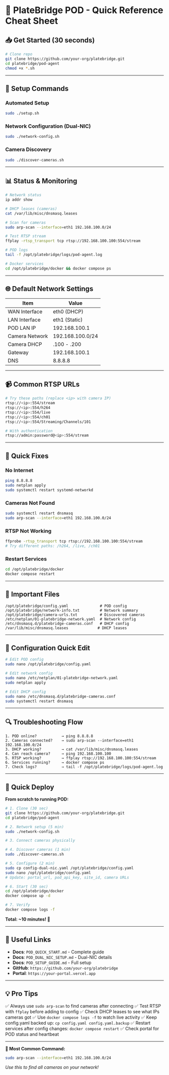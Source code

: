 # 🚀 PlateBridge POD - Quick Reference Cheat Sheet

## 📥 Get Started (30 seconds)

```bash
# Clone repo
git clone https://github.com/your-org/platebridge.git
cd platebridge/pod-agent
chmod +x *.sh
```

---

## 🔧 Setup Commands

### **Automated Setup**
```bash
sudo ./setup.sh
```

### **Network Configuration (Dual-NIC)**
```bash
sudo ./network-config.sh
```

### **Camera Discovery**
```bash
sudo ./discover-cameras.sh
```

---

## 📊 Status & Monitoring

```bash
# Network status
ip addr show

# DHCP leases (cameras)
cat /var/lib/misc/dnsmasq.leases

# Scan for cameras
sudo arp-scan --interface=eth1 192.168.100.0/24

# Test RTSP stream
ffplay -rtsp_transport tcp rtsp://192.168.100.100:554/stream

# POD logs
tail -f /opt/platebridge/logs/pod-agent.log

# Docker services
cd /opt/platebridge/docker && docker compose ps
```

---

## 🌐 Default Network Settings

| Item | Value |
|------|-------|
| WAN Interface | eth0 (DHCP) |
| LAN Interface | eth1 (Static) |
| POD LAN IP | 192.168.100.1 |
| Camera Network | 192.168.100.0/24 |
| Camera DHCP | .100 - .200 |
| Gateway | 192.168.100.1 |
| DNS | 8.8.8.8 |

---

## 📹 Common RTSP URLs

```bash
# Try these paths (replace <ip> with camera IP)
rtsp://<ip>:554/stream
rtsp://<ip>:554/h264
rtsp://<ip>:554/live
rtsp://<ip>:554/ch01
rtsp://<ip>:554/Streaming/Channels/101

# With authentication
rtsp://admin:password@<ip>:554/stream
```

---

## 🔧 Quick Fixes

### No Internet
```bash
ping 8.8.8.8
sudo netplan apply
sudo systemctl restart systemd-networkd
```

### Cameras Not Found
```bash
sudo systemctl restart dnsmasq
sudo arp-scan --interface=eth1 192.168.100.0/24
```

### RTSP Not Working
```bash
ffprobe -rtsp_transport tcp rtsp://192.168.100.100:554/stream
# Try different paths: /h264, /live, /ch01
```

### Restart Services
```bash
cd /opt/platebridge/docker
docker compose restart
```

---

## 📁 Important Files

```
/opt/platebridge/config.yaml              # POD config
/opt/platebridge/network-info.txt         # Network summary
/opt/platebridge/camera-urls.txt          # Discovered cameras
/etc/netplan/01-platebridge-network.yaml  # Network config
/etc/dnsmasq.d/platebridge-cameras.conf   # DHCP config
/var/lib/misc/dnsmasq.leases             # DHCP leases
```

---

## 🎯 Configuration Quick Edit

```bash
# Edit POD config
sudo nano /opt/platebridge/config.yaml

# Edit network config
sudo nano /etc/netplan/01-platebridge-network.yaml
sudo netplan apply

# Edit DHCP config
sudo nano /etc/dnsmasq.d/platebridge-cameras.conf
sudo systemctl restart dnsmasq
```

---

## 🔍 Troubleshooting Flow

```
1. POD online?           → ping 8.8.8.8
2. Cameras connected?    → sudo arp-scan --interface=eth1 192.168.100.0/24
3. DHCP working?         → cat /var/lib/misc/dnsmasq.leases
4. Can reach camera?     → ping 192.168.100.100
5. RTSP working?         → ffplay rtsp://192.168.100.100:554/stream
6. Services running?     → docker compose ps
7. Check logs?           → tail -f /opt/platebridge/logs/pod-agent.log
```

---

## 🚀 Quick Deploy

**From scratch to running POD:**
```bash
# 1. Clone (30 sec)
git clone https://github.com/your-org/platebridge.git
cd platebridge/pod-agent

# 2. Network setup (5 min)
sudo ./network-config.sh

# 3. Connect cameras physically

# 4. Discover cameras (1 min)
sudo ./discover-cameras.sh

# 5. Configure (2 min)
sudo cp config-dual-nic.yaml /opt/platebridge/config.yaml
sudo nano /opt/platebridge/config.yaml
# Update: portal_url, pod_api_key, site_id, camera URLs

# 6. Start (30 sec)
cd /opt/platebridge/docker
docker compose up -d

# 7. Verify
docker compose logs -f
```

**Total: ~10 minutes! 🎉**

---

## 🔗 Useful Links

- **Docs**: `POD_QUICK_START.md` - Complete guide
- **Docs**: `POD_DUAL_NIC_SETUP.md` - Dual-NIC details
- **Docs**: `POD_SETUP_GUIDE.md` - Full setup
- **GitHub**: `https://github.com/your-org/platebridge`
- **Portal**: `https://your-portal.vercel.app`

---

## 💡 Pro Tips

✅ Always use `sudo arp-scan` to find cameras after connecting
✅ Test RTSP with `ffplay` before adding to config
✅ Check DHCP leases to see what IPs cameras got
✅ Use `docker compose logs -f` to watch live activity
✅ Keep config.yaml backed up: `cp config.yaml config.yaml.backup`
✅ Restart services after config changes: `docker compose restart`
✅ Check portal for POD status and heartbeat

---

**🎯 Most Common Command:**
```bash
sudo arp-scan --interface=eth1 192.168.100.0/24
```
*Use this to find all cameras on your network!*
